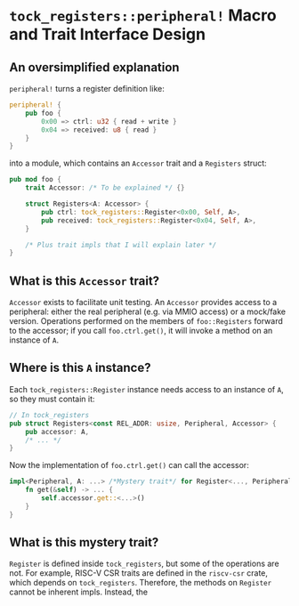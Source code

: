 `tock_registers::peripheral!` Macro and Trait Interface Design
==============================================================

## An oversimplified explanation

`peripheral!` turns a register definition like:

```rust
peripheral! {
    pub foo {
        0x00 => ctrl: u32 { read + write }
        0x04 => received: u8 { read }
    }
}
```

into a module, which contains an `Accessor` trait and a `Registers` struct:

```rust
pub mod foo {
    trait Accessor: /* To be explained */ {}

    struct Registers<A: Accessor> {
        pub ctrl: tock_registers::Register<0x00, Self, A>,
        pub received: tock_registers::Register<0x04, Self, A>,
    }

    /* Plus trait impls that I will explain later */
}
```

## What is this `Accessor` trait?

`Accessor` exists to facilitate unit testing. An `Accessor` provides access to a
peripheral: either the real peripheral (e.g. via MMIO access) or a mock/fake
version. Operations performed on the members of `foo::Registers` forward to the
accessor; if you call `foo.ctrl.get()`, it will invoke a method on an instance
of `A`.

## Where is this `A` instance?

Each `tock_registers::Register` instance needs access to an instance of `A`, so
they must contain it:

```rust
// In tock_registers
pub struct Registers<const REL_ADDR: usize, Peripheral, Accessor> {
    pub accessor: A,
    /* ... */
}
```

Now the implementation of `foo.ctrl.get()` can call the accessor:

```rust
impl<Peripheral, A: ...> /*Mystery trait*/ for Register<..., Peripheral, A> {
    fn get(&self) -> ... {
        self.accessor.get::<...>()
    }
}
```

## What is this mystery trait?

`Register` is defined inside `tock_registers`, but some of the operations are
not. For example, RISC-V CSR traits are defined in the `riscv-csr` crate, which
depends on `tock_registers`. Therefore, the methods on `Register` cannot be
inherent impls. Instead, the 
